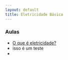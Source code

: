 ```yaml
---
layout: default
title: Eletricidade Básica
---
```


### Aulas

- [O que é eletricidade?](./eletricidade-01.md)
- isso é um teste
- 
